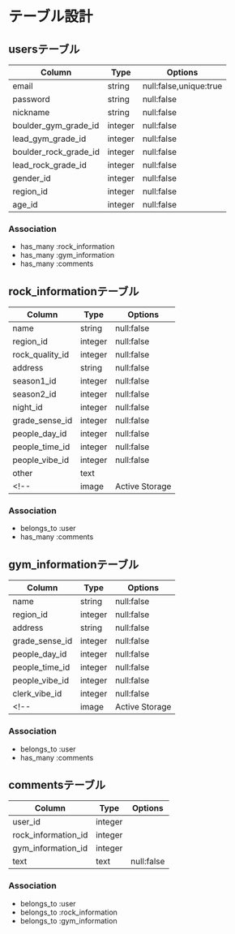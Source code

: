 # テーブル設計
## usersテーブル
| Column                  | Type     | Options                 |
| ----------------------- | -------- | ----------------------- |
| email                   | string   | null:false,unique:true  |
| password                | string   | null:false              |
| nickname                | string   | null:false              |
| boulder_gym_grade_id    | integer  | null:false              |
| lead_gym_grade_id       | integer  | null:false              |
| boulder_rock_grade_id   | integer  | null:false              |
| lead_rock_grade_id      | integer  | null:false              |
| gender_id               | integer  | null:false              |
| region_id               | integer  | null:false              |
| age_id                  | integer  | null:false              |


### Association
- has_many :rock_information
- has_many :gym_information
- has_many :comments

## rock_informationテーブル
| Column              | Type           | Options                 |
| ------------------- | --------       | ----------------------- |
| name                | string         | null:false              |
| region_id           | integer        | null:false              |
| rock_quality_id     | integer        | null:false              |
| address             | string         | null:false              |
| season1_id          | integer        | null:false              |
| season2_id          | integer        | null:false              |
| night_id            | integer        | null:false              |
| grade_sense_id      | integer        | null:false              |
| people_day_id       | integer        | null:false              |
| people_time_id      | integer        | null:false              |
| people_vibe_id      | integer        | null:false              |
| other               | text           |                         |
<!-- | image          | Active Storage |                         | -->

### Association
- belongs_to :user
- has_many :comments

## gym_informationテーブル
| Column              | Type           | Options                 |
| ------------------- | --------       | ----------------------- |
| name                | string         | null:false              |
| region_id           | integer        | null:false              |
| address             | string         | null:false              |
| grade_sense_id      | integer        | null:false              |
| people_day_id       | integer        | null:false              |
| people_time_id      | integer        | null:false              |
| people_vibe_id      | integer        | null:false              |
| clerk_vibe_id       | integer        | null:false              |
<!-- | image          | Active Storage |                         | -->

### Association
- belongs_to :user
- has_many :comments


## commentsテーブル
| Column                 | Type           | Options                 |
| ---------------------- | --------       | ----------------------- |
| user_id                | integer        |                         |
| rock_information_id    | integer        |                         |
| gym_information_id     | integer        |                         |
| text                   | text           | null:false              |

### Association
- belongs_to :user
- belongs_to :rock_information
- belongs_to :gym_information